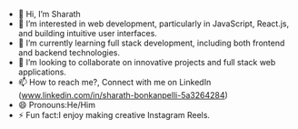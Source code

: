 - 👋 Hi, I’m Sharath
- 👀 I’m interested in web development, particularly in JavaScript, React.js, and building intuitive user interfaces.
- 🌱 I’m currently learning full stack development, including both frontend and backend technologies.
- 💞️ I’m looking to collaborate on innovative projects and full stack web applications.
- 📫 How to reach me?, Connect with me on LinkedIn (www.linkedin.com/in/sharath-bonkanpelli-5a3264284)
- 😄 Pronouns:He/Him
- ⚡ Fun fact:I enjoy making creative Instagram Reels.


